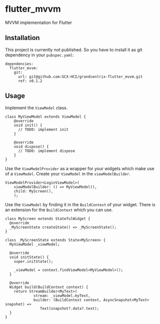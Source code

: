 # flutter_mvvm
MVVM implementation for Flutter

## Installation
This project is currently not published. So you have to install it as git dependency in your `pubspec.yaml`:

```
dependencies:
  flutter_mvvm:
    git:
      url: git@github.com:GCX-HCI/grandcentrix-flutter_mvvm.git
      ref: v0.1.2
```

## Usage
Implement the `ViewModel` class.

```
class MyViewModel extends ViewModel {
    @override
    void init() {
      // TODO: implement init
    }

    @override
    void dispose() {
      // TODO: implement dispose
    }
}
```

Use the `ViewModelProvider` as a wrapper for your widgets which make use of a `ViewModel`.
Create your `ViewModel` in the `viewModelBuilder`.

```
ViewModelProvider<LoginViewModel>(
    viewModelBuilder: () => MyViewModel(),
    child: MyScreen(),
    );
```

Use the `ViewModel` by finding it in the `BuildContext` of your widget. 
There is an extension for the `BuildContext` which you can use.

```
class MyScreen extends StatefulWidget {
  @override
  _MyScreenState createState() => _MyScreenState();
}

class _MyScreenState extends State<MyScreen> {
  MyViewModel _viewModel;

  @override
  void initState() {
    super.initState();
    
    _viewModel = context.findViewModel<MyViewModel>();
  }

  @override
  Widget build(BuildContext context) {
    return StreamBuilder<MyText>(
             stream: _viewModel.myText,
             builder: (BuildContext context, AsyncSnapshot<MyText> snapshot) => 
                Text(snapshot?.data?.text);
  }
}
```
